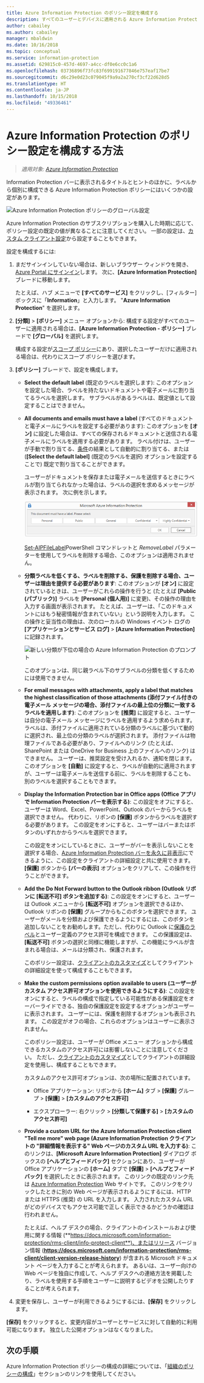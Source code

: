 ```yaml
---
title: Azure Information Protection のポリシー設定を構成する
description: すべてのユーザーとデバイスに適用される Azure Information Protection ポリシーを設定します。
author: cabailey
ms.author: cabailey
manager: mbaldwin
ms.date: 10/16/2018
ms.topic: conceptual
ms.service: information-protection
ms.assetid: 629815c0-457d-4697-a4cc-df0e6cc0c1a6
ms.openlocfilehash: 03736896f73fc83f699191677846e757eaf17be7
ms.sourcegitcommit: d6c29e0d23c079045f9a9a2a270cf3cf22d628d5
ms.translationtype: HT
ms.contentlocale: ja-JP
ms.lasthandoff: 10/15/2018
ms.locfileid: "49336461"
---
```

# <a name="how-to-configure-the-policy-settings-for-azure-information-protection"></a>Azure Information Protection のポリシー設定を構成する方法

>*適用対象: [Azure Information Protection](https://azure.microsoft.com/pricing/details/information-protection)*

Information Protection バーに表示されるタイトルとヒントのほかに、ラベルから個別に構成できる Azure Information Protection ポリシーにはいくつかの設定があります。

![Azure Information Protection ポリシーのグローバル設定](./media/info-protect-policy-default-settingsv3.png)

Azure Information Protection のサブスクリプションを購入した時期に応じて、ポリシー設定の既定の値が異なることに注意してください。 一部の設定は、[カスタム クライアント設定](./rms-client/client-admin-guide-customizations.md)から設定することもできます。

設定を構成するには:

1. まだサインインしていない場合は、新しいブラウザー ウィンドウを開き、[Azure Portal にサインイン](configure-policy.md#signing-in-to-the-azure-portal)します。 次に、**[Azure Information Protection]** ブレードに移動します。
    
    たとえば、ハブ メニューで **[すべてのサービス]** をクリックし、[フィルター] ボックスに「**Information**」と入力します。 "**Azure Information Protection**" を選択します。

2. **[分類]** > **[ポリシー]** メニュー オプションから: 構成する設定がすべてのユーザーに適用される場合は、**[Azure Information Protection - ポリシー]** ブレードで **[グローバル]** を選択します。
    
    構成する設定が[スコープ ポリシー](configure-policy-scope.md)にあり、選択したユーザーだけに適用される場合は、代わりにスコープ ポリシーを選びます。

3. **[ポリシー]** ブレードで、設定を構成します。
    
    - **Select the default label** (既定のラベルを選択します): このオプションを設定した場合、ラベルを持たないドキュメントや電子メールに割り当てるラベルを選択します。 サブラベルがあるラベルは、既定値として設定することはできません。 
    
    - **All documents and emails must have a label** (すべてのドキュメントと電子メールにラベルを設定する必要があります): このオプションを **[オン]** に設定した場合は、すべての保存されるドキュメントと送信される電子メールにラベルを適用する必要があります。 ラベル付けは、ユーザーが手動で割り当てる、[条件](configure-policy-classification.md)の結果として自動的に割り当てる、または (**[Select the default label]** (既定のラベルを選択) オプションを設定することで) 既定で割り当てることができます。
        
        ユーザーがドキュメントを保存または電子メールを送信するときにラベルが割り当てられなかった場合は、ラベルの選択を求めるメッセージが表示されます。 次に例を示します。
        
        ![ラベル付けが必須である場合の Azure Information Protection のプロンプト](./media/info-protect-enforce-labelv2.png)
        
        [Set-AIPFileLabel](/powershell/module/azureinformationprotection/set-aipfilelabel)PowerShell コマンドレットと *RemoveLabel* パラメーターを使用してラベルを削除する場合、このオプションは適用されません。
        
    - **分類ラベルを低くする、ラベルを削除する、保護を削除する場合、ユーザーは理由を提供する必要があります**: このオプションが **[オン]** に設定されているときは、ユーザーがこれらの操作を行うと (たとえば **[Public (パブリック)]** ラベルを **[Personal (個人用)]** に変更)、その操作の理由を入力する画面が表示されます。 たとえば、ユーザーは、「このドキュメントにはもう秘密情報が含まれていない」という説明を入力します。 この操作と妥当性の理由は、次のローカルの Windows イベント ログの **[アプリケーションとサービス ログ]**  >  **[Azure Information Protection]** に記録されます。  
        
        ![新しい分類が下位の場合の Azure Information Protection のプロンプト](./media/info-protect-lower-justification.png)
        
        このオプションは、同じ親ラベル下のサブラベルの分類を低くするためには使用できません。
        
    - **For email messages with attachments, apply a label that matches the highest classification of those attachments (添付ファイル付きの電子メール メッセージの場合、添付ファイルの最上位の分類に一致するラベルを適用します)**: このオプションを **[推奨]** に設定すると、ユーザーは自分の電子メール メッセージにラベルを適用するよう求められます。 ラベルは、添付ファイルに適用されている分類のラベルに基づいて動的に選択され、最上位の分類のラベルが選択されます。 添付ファイルは物理ファイルである必要があり、ファイルへのリンク (たとえば、SharePoint または OneDrive for Business 上のファイルへのリンク) はできません。 ユーザーは、推奨設定を受け入れるか、通知を閉じます。 このオプションを **[自動]** に設定すると、ラベルが自動的に適用されますが、ユーザーは電子メールを送信する前に、ラベルを削除することも、別のラベルを選択することもできます。  
    
    - **Display the Information Protection bar in Office apps (Office アプリで Information Protection バーを表示する)**: この設定をオフにすると、ユーザーは Word、Excel、PowerPoint、Outlook のバーからラベルを選択できません。 代わりに、リボンの **[保護]** ボタンからラベルを選択する必要があります。 この設定をオンにすると、ユーザーはバーまたはボタンのいずれかからラベルを選択できます。
        
        この設定をオンにしているときに、ユーザーがバーを表示しないことを選択する場合、[Azure Information Protection バーを永久に非表示](./rms-client/client-admin-guide-customizations.md#permanently-hide-the-azure-information-protection-bar)にできるように、この設定をクライアントの詳細設定と共に使用できます。 **[保護]** ボタンから **[バーの表示]** オプションをクリアして、この操作を行うことができます。
    
    - **Add the Do Not Forward button to the Outlook ribbon (Outlook リボンに [転送不可] ボタンを追加する)**: この設定をオンにすると、ユーザーは Outlook メニューから **[転送不可]** オプションを選択できるほか、Outlook リボンの **[保護]** グループからもこのボタンを選択できます。 ユーザーがメールを分類および保護できるようにするには、このボタンを追加しないことをお勧めします。ただし、代わりに Outlook に[保護のラベル](configure-policy-protection.md)とユーザー定義のアクセス許可を構成できます。 この保護設定は、**[転送不可]** ボタンの選択と同様に機能しますが、この機能にラベルが含まれる場合は、メールは分類され、保護されます。
    
        このポリシー設定は、[クライアントのカスタマイズ](./rms-client/client-admin-guide-customizations.md#hide-or-show-the-do-not-forward-button-in-outlook)としてクライアントの詳細設定を使って構成することもできます。
    
    - **Make the custom permissions option available to users \(ユーザーがカスタム アクセス許可オプションを使用できるようにする\)**: この設定をオンにすると、ラベルの構成で指定している可能性がある保護設定をオーバーライドできる、独自の保護設定を設定するオプションがユーザーに表示されます。 ユーザーには、保護を削除するオプションも表示されます。 この設定がオフの場合、これらのオプションはユーザーに表示されません。
        
        このポリシー設定は、ユーザーが Office メニュー オプションから構成できるカスタムのアクセス許可には影響しないことに注意してください。 ただし、[クライアントのカスタマイズ](./rms-client/client-admin-guide-customizations.md#make-the-custom-permissions-options-available-or-unavailable-to-users)としてクライアントの詳細設定を使用し、構成することもできます。
        
        カスタムのアクセス許可オプションは、次の場所に配置されています。
        
        - Office アプリケーション: リボンから **[ホーム]** タブ > **[保護]** グループ > **[保護]**  >  **[カスタムのアクセス許可]**
        
        - エクスプローラー: 右クリック > **[分類して保護する]** > **[カスタムのアクセス許可]**
    
    - **Provide a custom URL for the Azure Information Protection client "Tell me more" web page (Azure Information Protection クライアントの "詳細情報を表示する" Web ページのカスタム URL を入力する)**: このリンクは、**[Microsoft Azure Information Protection]** ダイアログ ボックスの **[ヘルプとフィードバック]** セクションにあり、ユーザーが Office アプリケーションの **[ホーム]** タブで **[保護]**  >  **[ヘルプとフィードバック]** を選択したときに表示されます。 このリンクの既定のリンク先は [Azure Information Protection](https://www.microsoft.com/cloud-platform/azure-information-protection) Web サイトです。 このリンクをクリックしたときに別の Web ページが表示されるようにするには、HTTP または HTTPS (推奨) の URL を入力します。 入力されたカスタム URL がどのデバイスでもアクセス可能で正しく表示できるかどうかの確認は行われません。
        
        たとえば、ヘルプ デスクの場合、クライアントのインストールおよび使用に関する情報 (**https://docs.microsoft.com/information-protection/rms-client/info-protect-client**)、またはリリース バージョン情報 (**https://docs.microsoft.com/information-protection/rms-client/client-version-release-history**) が含まれる Microsoft ドキュメント ページを入力することが考えられます。 あるいは、ユーザー向けの Web ページを独自に作成して、ヘルプ デスクへの連絡方法を掲載したり、ラベルを使用する手順をユーザーに説明するビデオを公開したりすることが考えられます。

3. 変更を保存し、ユーザーが利用できるようにするには、**[保存]** をクリックします。

**[保存]** をクリックすると、変更内容がユーザーとサービスに対して自動的に利用可能になります。 独立した公開オプションはなくなりました。

## <a name="next-steps"></a>次の手順

Azure Information Protection ポリシーの構成の詳細については、「[組織のポリシーの構成](configure-policy.md#configuring-your-organizations-policy)」セクションのリンクを使用してください。  


